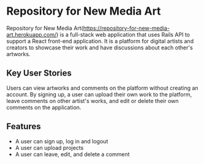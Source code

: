 # Repository for New Media Art

Repository for New Media Art(https://repository-for-new-media-art.herokuapp.com/) is a full-stack web application that uses Rails API to support a React front-end application. It is a platform for digital artists and creators to showcase their work and have discussions about each other's artworks.

## Key User Stories
Users can view artworks and comments on the platform without creating an account. By signing up, a user can upload their own work to the platform, leave comments on other artist's works, and edit or delete their own comments on the application. 

## Features
- A user can sign up, log in and logout
- A user can upload projects
- A user can leave, edit, and delete a comment 
